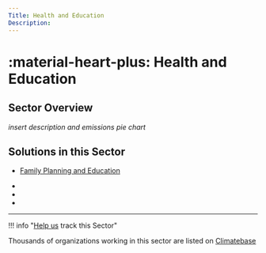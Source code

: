 ```yaml
---
Title: Health and Education
Description: 
---
```


# :material-heart-plus: Health and Education

## Sector Overview

_insert description and emissions pie chart_


## Solutions in this Sector

- [Family Planning and Education](../solution-family-planning-and-education)

 -
 -
 -

---

!!! info "[Help us](../../contribute) track this Sector"

Thousands of organizations working in this sector are listed on [Climatebase](https://climatebase.org/organizations)